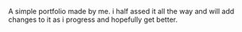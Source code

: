 A simple portfolio made by me. i half assed it all the way and will add changes to it as i progress and hopefully get better.
